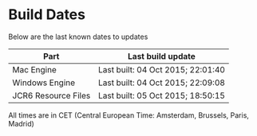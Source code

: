 # Build Dates

Below are the last known dates to updates

Part | Last build update
-----|-----
Mac Engine | Last built: 04 Oct 2015; 22:01:40
Windows Engine | Last built: 04 Oct 2015; 22:09:08
JCR6 Resource Files | Last built: 05 Oct 2015; 18:50:15
All times are in CET (Central European Time: Amsterdam, Brussels, Paris, Madrid)



